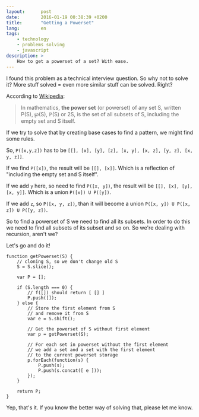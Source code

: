 ```yaml
---
layout:      post
date:        2016-01-19 00:38:39 +0200
title:       "Getting a Powerset"
lang:        en
tags:
    - technology
    - problems solving
    - javascript
description: >
    How to get a powerset of a set? With ease.
---
```

I found this problem as a technical interview question. So why not to solve it? More stuff solved = even more similar stuff can be solved. Right?

According to [Wikipedia](https://en.wikipedia.org/wiki/Power_set):

> In mathematics, **the power set** (or powerset) of any set S, written P(S), ℘(S), ℙ(S) or 2S, is the set of all subsets of S, including the empty set and S itself.

If we try to solve that by creating base cases to find a pattern, we might find some rules.

So, `P([x,y,z])` has to be `[[], [x], [y], [z], [x, y], [x, z], [y, z], [x, y, z]]`.

If we find `P([x])`, the result will be `[[], [x]]`. Which is a reflection of "including the empty set and S itself".

If we add `y` here, so need to find `P([x, y])`, the result will be `[[], [x], [y], [x, y]]`. Which is a union `P([x]) U P([y])`.

If we add `z`, so `P([x, y, z])`, than it will become a union `P([x, y]) U P([x, z]) U P([y, z])`.

So to find a powerset of S we need to find all its subsets. In order to do this we need to find all subsets of its subset and so on. So we're dealing with recursion, aren't we?

Let's go and do it!

```
function getPowerset(S) {
    // cloning S, so we don't change old S
    S = S.slice();

    var P = [];

    if (S.length === 0) {
        // f([]) should return [ [] ]
        P.push([]);
    } else {
        // Store the first element from S
        // and remove it from S
        var e = S.shift();

        // Get the powerset of S without first element
        var p = getPowerset(S);

        // For each set in powerset without the first element
        // we add a set and a set with the first element
        // to the current powerset storage
        p.forEach(function(s) {
            P.push(s);
            P.push(s.concat([ e ]));
        });
    }

    return P;
}
```

Yep, that's it. If you know the better way of solving that, please let me know.
